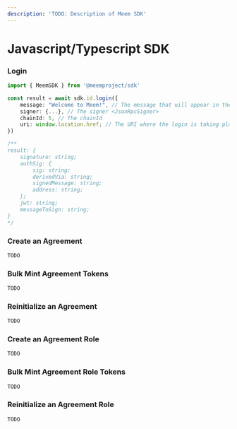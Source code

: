 ```yaml
---
description: 'TODO: Description of Meem SDK'
---
```


# Javascript/Typescript SDK

### Login

```typescript
import { MeemSDK } from '@meemproject/sdk'

const result = await sdk.id.login({
    message: "Welcome to Meem!", // The message that will appear in the user's wallet to sign
    signer: {...}, // The signer <JsonRpcSigner>
    chainId: 5, // The chainId
    uri: window.location.href; // The URI where the login is taking place
})

/**
result: {
    signature: string;
    authSig: {
        sig: string;
        derivedVia: string;
        signedMessage: string;
        address: string;
    };
    jwt: string;
    messageToSign: string;
}
*/
```

###

### Create an Agreement

```typescript
TODO
```



### Bulk Mint Agreement Tokens

```typescript
TODO
```



### Reinitialize an Agreement

```typescript
TODO
```



### Create an Agreement Role

```typescript
TODO
```



### Bulk Mint Agreement Role Tokens

```typescript
TODO
```



### Reinitialize an Agreement Role

```typescript
TODO
```

